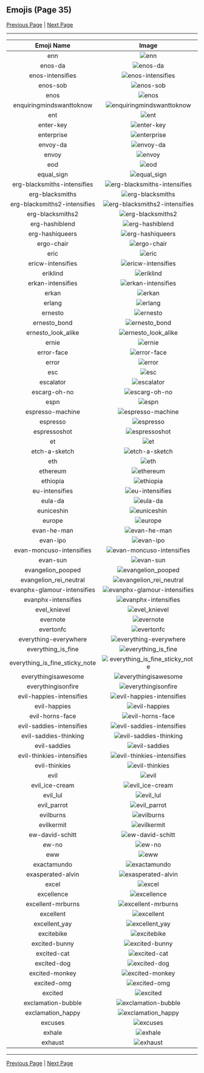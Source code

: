 
## Emojis (Page 35)

[Previous Page](/docs/hc/page-e-0034.md)
  | [Next Page](/docs/hc/page-e-0036.md)

<hr />

|Emoji Name|Image|
| :-: | :-: |
|enn| ![enn](/emojis/hc/enn.png)|
|enos-da| ![enos-da](/emojis/hc/enos-da.png)|
|enos-intensifies| ![enos-intensifies](/emojis/hc/enos-intensifies.gif)|
|enos-sob| ![enos-sob](/emojis/hc/enos-sob.png)|
|enos| ![enos](/emojis/hc/enos.png)|
|enquiringmindswanttoknow| ![enquiringmindswanttoknow](/emojis/hc/enquiringmindswanttoknow.png)|
|ent| ![ent](/emojis/hc/ent.png)|
|enter-key| ![enter-key](/emojis/hc/enter-key.png)|
|enterprise| ![enterprise](/emojis/hc/enterprise.jpg)|
|envoy-da| ![envoy-da](/emojis/hc/envoy-da.png)|
|envoy| ![envoy](/emojis/hc/envoy.png)|
|eod| ![eod](/emojis/hc/eod.png)|
|equal_sign| ![equal_sign](/emojis/hc/equal_sign.png)|
|erg-blacksmiths-intensifies| ![erg-blacksmiths-intensifies](/emojis/hc/erg-blacksmiths-intensifies.gif)|
|erg-blacksmiths| ![erg-blacksmiths](/emojis/hc/erg-blacksmiths.png)|
|erg-blacksmiths2-intensifies| ![erg-blacksmiths2-intensifies](/emojis/hc/erg-blacksmiths2-intensifies.gif)|
|erg-blacksmiths2| ![erg-blacksmiths2](/emojis/hc/erg-blacksmiths2.png)|
|erg-hashiblend| ![erg-hashiblend](/emojis/hc/erg-hashiblend.png)|
|erg-hashiqueers| ![erg-hashiqueers](/emojis/hc/erg-hashiqueers.png)|
|ergo-chair| ![ergo-chair](/emojis/hc/ergo-chair.jpg)|
|eric| ![eric](/emojis/hc/eric.png)|
|ericw-intensifies| ![ericw-intensifies](/emojis/hc/ericw-intensifies.gif)|
|eriklind| ![eriklind](/emojis/hc/eriklind.jpg)|
|erkan-intensifies| ![erkan-intensifies](/emojis/hc/erkan-intensifies.gif)|
|erkan| ![erkan](/emojis/hc/erkan.png)|
|erlang| ![erlang](/emojis/hc/erlang.png)|
|ernesto| ![ernesto](/emojis/hc/ernesto.jpg)|
|ernesto_bond| ![ernesto_bond](/emojis/hc/ernesto_bond.png)|
|ernesto_look_alike| ![ernesto_look_alike](/emojis/hc/ernesto_look_alike.jpg)|
|ernie| ![ernie](/emojis/hc/ernie.png)|
|error-face| ![error-face](/emojis/hc/error-face.png)|
|error| ![error](/emojis/hc/error.jpg)|
|esc| ![esc](/emojis/hc/esc.png)|
|escalator| ![escalator](/emojis/hc/escalator.jpg)|
|escarg-oh-no| ![escarg-oh-no](/emojis/hc/escarg-oh-no.gif)|
|espn| ![espn](/emojis/hc/espn.png)|
|espresso-machine| ![espresso-machine](/emojis/hc/espresso-machine.gif)|
|espresso| ![espresso](/emojis/hc/espresso.jpg)|
|espressoshot| ![espressoshot](/emojis/hc/espressoshot.jpg)|
|et| ![et](/emojis/hc/et.jpg)|
|etch-a-sketch| ![etch-a-sketch](/emojis/hc/etch-a-sketch.gif)|
|eth| ![eth](/emojis/hc/eth.png)|
|ethereum| ![ethereum](/emojis/hc/ethereum.png)|
|ethiopia| ![ethiopia](/emojis/hc/ethiopia.png)|
|eu-intensifies| ![eu-intensifies](/emojis/hc/eu-intensifies.gif)|
|eula-da| ![eula-da](/emojis/hc/eula-da.png)|
|euniceshin| ![euniceshin](/emojis/hc/euniceshin.png)|
|europe| ![europe](/emojis/hc/europe.png)|
|evan-he-man| ![evan-he-man](/emojis/hc/evan-he-man.png)|
|evan-ipo| ![evan-ipo](/emojis/hc/evan-ipo.jpg)|
|evan-moncuso-intensifies| ![evan-moncuso-intensifies](/emojis/hc/evan-moncuso-intensifies.gif)|
|evan-sun| ![evan-sun](/emojis/hc/evan-sun.png)|
|evangelion_pooped| ![evangelion_pooped](/emojis/hc/evangelion_pooped.png)|
|evangelion_rei_neutral| ![evangelion_rei_neutral](/emojis/hc/evangelion_rei_neutral.png)|
|evanphx-glamour-intensifies| ![evanphx-glamour-intensifies](/emojis/hc/evanphx-glamour-intensifies.gif)|
|evanphx-intensifies| ![evanphx-intensifies](/emojis/hc/evanphx-intensifies.gif)|
|evel_knievel| ![evel_knievel](/emojis/hc/evel_knievel.jpg)|
|evernote| ![evernote](/emojis/hc/evernote.png)|
|evertonfc| ![evertonfc](/emojis/hc/evertonfc.png)|
|everything-everywhere| ![everything-everywhere](/emojis/hc/everything-everywhere.png)|
|everything_is_fine| ![everything_is_fine](/emojis/hc/everything_is_fine.gif)|
|everything_is_fine_sticky_note| ![everything_is_fine_sticky_note](/emojis/hc/everything_is_fine_sticky_note.png)|
|everythingisawesome| ![everythingisawesome](/emojis/hc/everythingisawesome.png)|
|everythingisonfire| ![everythingisonfire](/emojis/hc/everythingisonfire.gif)|
|evil-happies-intensifies| ![evil-happies-intensifies](/emojis/hc/evil-happies-intensifies.gif)|
|evil-happies| ![evil-happies](/emojis/hc/evil-happies.png)|
|evil-horns-face| ![evil-horns-face](/emojis/hc/evil-horns-face.gif)|
|evil-saddies-intensifies| ![evil-saddies-intensifies](/emojis/hc/evil-saddies-intensifies.gif)|
|evil-saddies-thinking| ![evil-saddies-thinking](/emojis/hc/evil-saddies-thinking.png)|
|evil-saddies| ![evil-saddies](/emojis/hc/evil-saddies.png)|
|evil-thinkies-intensifies| ![evil-thinkies-intensifies](/emojis/hc/evil-thinkies-intensifies.gif)|
|evil-thinkies| ![evil-thinkies](/emojis/hc/evil-thinkies.png)|
|evil| ![evil](/emojis/hc/evil.png)|
|evil_ice-cream| ![evil_ice-cream](/emojis/hc/evil_ice-cream.gif)|
|evil_lul| ![evil_lul](/emojis/hc/evil_lul.png)|
|evil_parrot| ![evil_parrot](/emojis/hc/evil_parrot.gif)|
|evilburns| ![evilburns](/emojis/hc/evilburns.png)|
|evilkermit| ![evilkermit](/emojis/hc/evilkermit.png)|
|ew-david-schitt| ![ew-david-schitt](/emojis/hc/ew-david-schitt.png)|
|ew-no| ![ew-no](/emojis/hc/ew-no.png)|
|eww| ![eww](/emojis/hc/eww.gif)|
|exactamundo| ![exactamundo](/emojis/hc/exactamundo.jpg)|
|exasperated-alvin| ![exasperated-alvin](/emojis/hc/exasperated-alvin.png)|
|excel| ![excel](/emojis/hc/excel.png)|
|excellence| ![excellence](/emojis/hc/excellence.png)|
|excellent-mrburns| ![excellent-mrburns](/emojis/hc/excellent-mrburns.gif)|
|excellent| ![excellent](/emojis/hc/excellent.png)|
|excellent_yay| ![excellent_yay](/emojis/hc/excellent_yay.gif)|
|excitebike| ![excitebike](/emojis/hc/excitebike.gif)|
|excited-bunny| ![excited-bunny](/emojis/hc/excited-bunny.gif)|
|excited-cat| ![excited-cat](/emojis/hc/excited-cat.gif)|
|excited-dog| ![excited-dog](/emojis/hc/excited-dog.gif)|
|excited-monkey| ![excited-monkey](/emojis/hc/excited-monkey.gif)|
|excited-omg| ![excited-omg](/emojis/hc/excited-omg.gif)|
|excited| ![excited](/emojis/hc/excited.gif)|
|exclamation-bubble| ![exclamation-bubble](/emojis/hc/exclamation-bubble.gif)|
|exclamation_happy| ![exclamation_happy](/emojis/hc/exclamation_happy.gif)|
|excuses| ![excuses](/emojis/hc/excuses.png)|
|exhale| ![exhale](/emojis/hc/exhale.png)|
|exhaust| ![exhaust](/emojis/hc/exhaust.jpg)|

<hr/>

[Previous Page](/docs/hc/page-e-0034.md)
  | [Next Page](/docs/hc/page-e-0036.md)